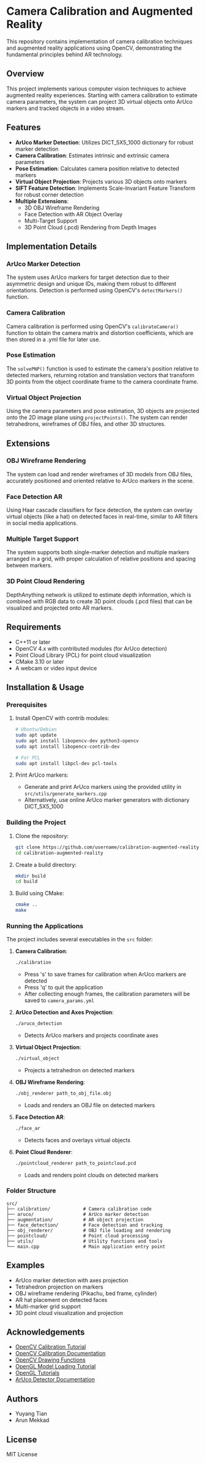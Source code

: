# Camera Calibration and Augmented Reality

This repository contains implementation of camera calibration techniques and augmented reality applications using OpenCV, demonstrating the fundamental principles behind AR technology.

## Overview

This project implements various computer vision techniques to achieve augmented reality experiences. Starting with camera calibration to estimate camera parameters, the system can project 3D virtual objects onto ArUco markers and tracked objects in a video stream.

## Features

- **ArUco Marker Detection**: Utilizes DICT_5X5_1000 dictionary for robust marker detection
- **Camera Calibration**: Estimates intrinsic and extrinsic camera parameters
- **Pose Estimation**: Calculates camera position relative to detected markers
- **Virtual Object Projection**: Projects various 3D objects onto markers
- **SIFT Feature Detection**: Implements Scale-Invariant Feature Transform for robust corner detection
- **Multiple Extensions**:
  - 3D OBJ Wireframe Rendering
  - Face Detection with AR Object Overlay
  - Multi-Target Support
  - 3D Point Cloud (.pcd) Rendering from Depth Images

## Implementation Details

### ArUco Marker Detection
The system uses ArUco markers for target detection due to their asymmetric design and unique IDs, making them robust to different orientations. Detection is performed using OpenCV's `detectMarkers()` function.

### Camera Calibration
Camera calibration is performed using OpenCV's `calibrateCamera()` function to obtain the camera matrix and distortion coefficients, which are then stored in a .yml file for later use.

### Pose Estimation
The `solvePNP()` function is used to estimate the camera's position relative to detected markers, returning rotation and translation vectors that transform 3D points from the object coordinate frame to the camera coordinate frame.

### Virtual Object Projection
Using the camera parameters and pose estimation, 3D objects are projected onto the 2D image plane using `projectPoints()`. The system can render tetrahedrons, wireframes of OBJ files, and other 3D structures.

## Extensions

### OBJ Wireframe Rendering
The system can load and render wireframes of 3D models from OBJ files, accurately positioned and oriented relative to ArUco markers in the scene.

### Face Detection AR
Using Haar cascade classifiers for face detection, the system can overlay virtual objects (like a hat) on detected faces in real-time, similar to AR filters in social media applications.

### Multiple Target Support
The system supports both single-marker detection and multiple markers arranged in a grid, with proper calculation of relative positions and spacing between markers.

### 3D Point Cloud Rendering
DepthAnything network is utilized to estimate depth information, which is combined with RGB data to create 3D point clouds (.pcd files) that can be visualized and projected onto AR markers.

## Requirements

- C++11 or later
- OpenCV 4.x with contributed modules (for ArUco detection)
- Point Cloud Library (PCL) for point cloud visualization
- CMake 3.10 or later
- A webcam or video input device

## Installation & Usage

### Prerequisites

1. Install OpenCV with contrib modules:
   ```bash
   # Ubuntu/Debian
   sudo apt update
   sudo apt install libopencv-dev python3-opencv
   sudo apt install libopencv-contrib-dev
   
   # For PCL
   sudo apt install libpcl-dev pcl-tools
   ```

2. Print ArUco markers:
   - Generate and print ArUco markers using the provided utility in `src/utils/generate_markers.cpp`
   - Alternatively, use online ArUco marker generators with dictionary DICT_5X5_1000

### Building the Project

1. Clone the repository:
   ```bash
   git clone https://github.com/username/calibration-augmented-reality.git
   cd calibration-augmented-reality
   ```

2. Create a build directory:
   ```bash
   mkdir build
   cd build
   ```

3. Build using CMake:
   ```bash
   cmake ..
   make
   ```

### Running the Applications

The project includes several executables in the `src` folder:

1. **Camera Calibration**:
   ```bash
   ./calibration
   ```
   - Press 's' to save frames for calibration when ArUco markers are detected
   - Press 'q' to quit the application
   - After collecting enough frames, the calibration parameters will be saved to `camera_params.yml`

2. **ArUco Detection and Axes Projection**:
   ```bash
   ./aruco_detection
   ```
   - Detects ArUco markers and projects coordinate axes

3. **Virtual Object Projection**:
   ```bash
   ./virtual_object
   ```
   - Projects a tetrahedron on detected markers

4. **OBJ Wireframe Rendering**:
   ```bash
   ./obj_renderer path_to_obj_file.obj
   ```
   - Loads and renders an OBJ file on detected markers

5. **Face Detection AR**:
   ```bash
   ./face_ar
   ```
   - Detects faces and overlays virtual objects

6. **Point Cloud Renderer**:
   ```bash
   ./pointcloud_renderer path_to_pointcloud.pcd
   ```
   - Loads and renders point clouds on detected markers

### Folder Structure

```
src/
├── calibration/            # Camera calibration code
├── aruco/                  # ArUco marker detection
├── augmentation/           # AR object projection
├── face_detection/         # Face detection and tracking
├── obj_renderer/           # OBJ file loading and rendering
├── pointcloud/             # Point cloud processing
├── utils/                  # Utility functions and tools
└── main.cpp                # Main application entry point
```

## Examples

- ArUco marker detection with axes projection
- Tetrahedron projection on markers
- OBJ wireframe rendering (Pikachu, bed frame, cylinder)
- AR hat placement on detected faces
- Multi-marker grid support
- 3D point cloud visualization and projection

## Acknowledgements

- [OpenCV Calibration Tutorial](https://docs.opencv.org/4.x/dc/dbb/tutorial_py_calibration.html)
- [OpenCV Calibration Documentation](https://docs.opencv.org/3.4/d9/d0c/group__calib3d.html)
- [OpenCV Drawing Functions](https://docs.opencv.org/4.x/dc/da5/tutorial_py_drawing_functions.html)
- [OpenGL Model Loading Tutorial](https://www.opengl-tutorial.org/beginners-tutorials/tutorial-7-model-loading/)
- [OpenGL Tutorials](https://github.com/opengl-tutorials/ogl)
- [ArUco Detector Documentation](https://docs.opencv.org/4.x/d2/d1a/classcv_1_1aruco_1_1ArucoDetector.html)

## Authors

- Yuyang Tian
- Arun Mekkad

## License

MIT License
